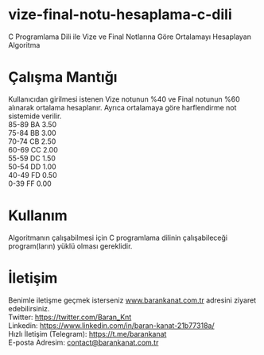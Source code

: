# vize-final-notu-hesaplama-c-dili
C Programlama Dili ile Vize ve Final Notlarına Göre Ortalamayı Hesaplayan Algoritma

# Çalışma Mantığı
Kullanıcıdan girilmesi istenen Vize notunun %40 ve Final notunun %60 alınarak ortalama hesaplanır. Ayrıca ortalamaya göre harflendirme not sistemide verilir.<br>
85-89 BA 3.50<br>
75-84 BB 3.00<br>
70-74 CB 2.50<br>
60-69 CC 2.00<br>
55-59 DC 1.50<br>
50-54 DD 1.00<br>
40-49 FD 0.50<br>
0-39 FF 0.00<br>

# Kullanım
Algoritmanın çalışabilmesi için C programlama dilinin çalışabileceği program(ların) yüklü olması gereklidir.

# İletişim
Benimle iletişme geçmek isterseniz www.barankanat.com.tr adresini ziyaret edebilirsiniz.                          
Twitter: https://twitter.com/Baran_Knt                          
Linkedin: https://www.linkedin.com/in/baran-kanat-21b77318a/                          
Hızlı İletişim (Telegram): https://t.me/barankanat                          
E-posta Adresim: contact@barankanat.com.tr
